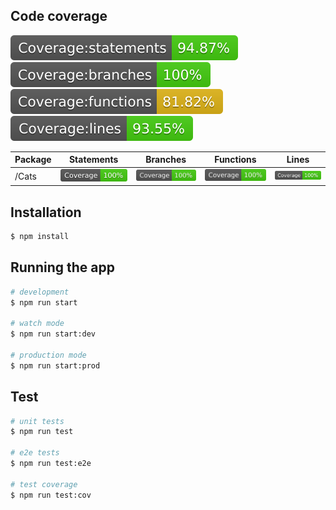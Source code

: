 ## Code coverage
![](badges/badge-total-statements.svg)
![](badges/badge-total-branches.svg)
![](badges/badge-total-functions.svg)
![](badges/badge-total-lines.svg)

| Package | Statements | Branches | Functions | Lines |
| ------- | ---------- | -------- | --------- | ----- |
| /Cats | ![](badges/badge-cat-statements.svg) | ![](badges/badge-cat-branches.svg) | ![](badges/badge-cat-functions.svg) | ![](badges/badge-cat-lines.svg)


## Installation

```bash
$ npm install
```

## Running the app

```bash
# development
$ npm run start

# watch mode
$ npm run start:dev

# production mode
$ npm run start:prod
```

## Test

```bash
# unit tests
$ npm run test

# e2e tests
$ npm run test:e2e

# test coverage
$ npm run test:cov
```